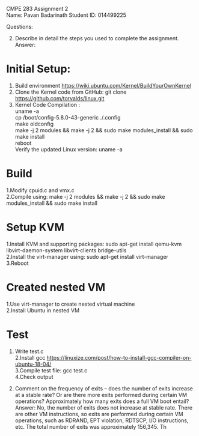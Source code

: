 CMPE 283 Assignment 2  
Name: Pavan Badarinath
Student ID: 014499225 

Questions: 

2. Describe in detail the steps you used to complete the assignment.  
Answer:
# Initial Setup:
1. Build environment https://wiki.ubuntu.com/Kernel/BuildYourOwnKernel  
2. Clone the Kernel code from GitHub: git clone https://github.com/torvalds/linux.git  
3. Kernel Code Compilation :  
   uname -a  
   cp /boot/config-5.8.0-43-generic ./.config  
   make oldconfig  
   make -j 2 modules && make -j 2 && sudo make modules_install && sudo make install  
   reboot  
   Verify the updated Linux version: uname -a  
# Build
1.Modify cpuid.c and vmx.c  
2.Compile using: make -j 2 modules && make -j 2 && sudo make modules_install && sudo make install  
# Setup KVM
1.Install KVM and supporting packages: 
sudo apt-get install qemu-kvm libvirt-daemon-system libvirt-clients bridge-utils  
2.Install the virt-manager using: 
sudo apt-get install virt-manager  
3.Reboot  
 
# Created nested VM
1.Use virt-manager to create nested virtual machine  
2.Install Ubuntu in nested VM  
 
# Test  
1. Write test.c  
2.Install gcc https://linuxize.com/post/how-to-install-gcc-compiler-on-ubuntu-18-04/  
3.Compile test file: gcc test.c  
4.Check output  
 

3. Comment on the frequency of exits – does the number of exits increase at a stable rate? Or are there more exits performed during certain VM operations? Approximately how many exits does a full VM boot entail?
Answer:
No, the number of exits does not increase at stable rate. There are other VM instructions, so exits are performed during certain VM operations, such as RDRAND, EPT violation, RDTSCP, I/O instructions,  etc. The total number of exits was approximately 156,345. Th
